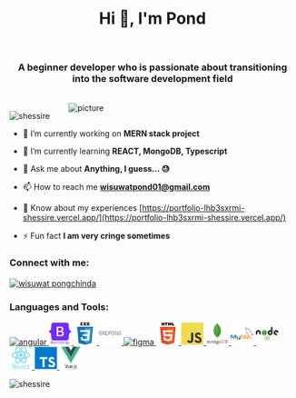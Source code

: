 <h1 align="center">Hi 👋, I'm Pond</h1>
<br>

<h3 align="center">A beginner developer who is passionate about transitioning into the software development field</h3>
<br>

<img align="right" alt="picture" width="400" src="https://media0.giphy.com/media/SajdfSNg6f8rK/200w.gif?cid=6c09b952euqcgv6rmdfexzjy1211jt2dq6eump7jbkm5sho6&ep=v1_gifs_search&rid=200w.gif&ct=g">

<p align="left"> <img src="https://komarev.com/ghpvc/?username=shessire&label=Profile%20views&color=0e75b6&style=flat" alt="shessire" /> </p>

- 🔭 I’m currently working on **MERN stack project**

- 🌱 I’m currently learning **REACT, MongoDB, Typescript**

- 💬 Ask me about **Anything, I guess... 😓**

- 📫 How to reach me **wisuwatpond01@gmail.com**

- 📄 Know about my experiences [https://portfolio-lhb3sxrmi-shessire.vercel.app/](https://portfolio-lhb3sxrmi-shessire.vercel.app/)

- ⚡ Fun fact **I am very cringe sometimes**

<h3 align="left">Connect with me:</h3>
<p align="left">
<a href="https://linkedin.com/in/wisuwatp/" target="blank"><img align="center" src="https://raw.githubusercontent.com/rahuldkjain/github-profile-readme-generator/master/src/images/icons/Social/linked-in-alt.svg" alt="wisuwat pongchinda" height="30" width="40" /></a>
</p>

<h3 align="left">Languages and Tools:</h3>
<p align="left"> <a href="https://angular.io" target="_blank" rel="noreferrer"> <img src="https://angular.io/assets/images/logos/angular/angular.svg" alt="angular" width="40" height="40"/> </a> <a href="https://getbootstrap.com" target="_blank" rel="noreferrer"> <img src="https://raw.githubusercontent.com/devicons/devicon/master/icons/bootstrap/bootstrap-plain-wordmark.svg" alt="bootstrap" width="40" height="40"/> </a> <a href="https://www.w3schools.com/css/" target="_blank" rel="noreferrer"> <img src="https://raw.githubusercontent.com/devicons/devicon/master/icons/css3/css3-original-wordmark.svg" alt="css3" width="40" height="40"/> </a> <a href="https://expressjs.com" target="_blank" rel="noreferrer"> <img src="https://raw.githubusercontent.com/devicons/devicon/master/icons/express/express-original-wordmark.svg" alt="express" width="40" height="40"/> </a> <a href="https://www.figma.com/" target="_blank" rel="noreferrer"> <img src="https://www.vectorlogo.zone/logos/figma/figma-icon.svg" alt="figma" width="40" height="40"/> </a> <a href="https://www.w3.org/html/" target="_blank" rel="noreferrer"> <img src="https://raw.githubusercontent.com/devicons/devicon/master/icons/html5/html5-original-wordmark.svg" alt="html5" width="40" height="40"/> </a> <a href="https://developer.mozilla.org/en-US/docs/Web/JavaScript" target="_blank" rel="noreferrer"> <img src="https://raw.githubusercontent.com/devicons/devicon/master/icons/javascript/javascript-original.svg" alt="javascript" width="40" height="40"/> </a> <a href="https://www.mongodb.com/" target="_blank" rel="noreferrer"> <img src="https://raw.githubusercontent.com/devicons/devicon/master/icons/mongodb/mongodb-original-wordmark.svg" alt="mongodb" width="40" height="40"/> </a> <a href="https://www.mysql.com/" target="_blank" rel="noreferrer"> <img src="https://raw.githubusercontent.com/devicons/devicon/master/icons/mysql/mysql-original-wordmark.svg" alt="mysql" width="40" height="40"/> </a> <a href="https://nodejs.org" target="_blank" rel="noreferrer"> <img src="https://raw.githubusercontent.com/devicons/devicon/master/icons/nodejs/nodejs-original-wordmark.svg" alt="nodejs" width="40" height="40"/> </a> <a href="https://reactjs.org/" target="_blank" rel="noreferrer"> <img src="https://raw.githubusercontent.com/devicons/devicon/master/icons/react/react-original-wordmark.svg" alt="react" width="40" height="40"/> </a> <a href="https://www.typescriptlang.org/" target="_blank" rel="noreferrer"> <img src="https://raw.githubusercontent.com/devicons/devicon/master/icons/typescript/typescript-original.svg" alt="typescript" width="40" height="40"/> </a> <a href="https://vuejs.org/" target="_blank" rel="noreferrer"> <img src="https://raw.githubusercontent.com/devicons/devicon/master/icons/vuejs/vuejs-original-wordmark.svg" alt="vuejs" width="40" height="40"/> </a> </p>

<p><img align="left" src="https://github-readme-stats.vercel.app/api/top-langs?username=shessire&show_icons=true&locale=en&layout=compact" alt="shessire" /></p>


